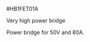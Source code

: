 <!--- PrjInfo ---> <!--- Please remove this line after manually editing --->
<!--- 00a56be08b96043df9e37d6aff7b6990 --->
<!--- Created:20170111-16:38: ---> 
<!--- Author:Mlab: ---> 
<!--- AuthorEmail:mlab@mlab.cz: ---> 
<!--- Tags:imported: ---> 
<!--- Ust:None: ---> 
<!--- Name:HB1FET01A: --->
#HB1FET01A 
<!--- LongName --->
Very high power bridge
<!--- ELongName ---> 

<!--- Lead --->
Power bridge for 50V and 80A.
<!--- ELead ---> 


​
​
<!--- Description --->
<!--- EDescription --->
<!--- Content --->
<!--- EContent --->
            